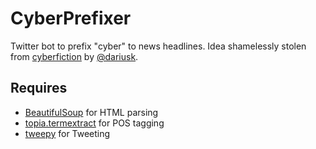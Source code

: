 CyberPrefixer
=============

Twitter bot to prefix "cyber" to news headlines. Idea shamelessly stolen from
[cyberfiction](https://github.com/dariusk/cyberfiction) by [@dariusk](https://github.com/dariusk).

## Requires ##
* [BeautifulSoup](http://www.crummy.com/software/BeautifulSoup/) for HTML parsing
* [topia.termextract](https://pypi.python.org/pypi/topia.termextract/) for POS tagging
* [tweepy](https://github.com/tweepy/tweepy) for Tweeting
